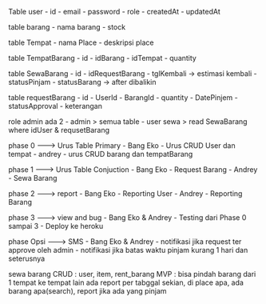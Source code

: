 Table user
    - id
    - email
    - password
    - role
    - createdAt
    - updatedAt

table barang
    - nama barang
    - stock

table Tempat
    - nama Place
    - deskripsi place

table TempatBarang
    - id
    - idBarang
    - idTempat
    - quantity

table SewaBarang
    - id
    - idRequestBarang
    - tglKembali -> estimasi kembali
    - statusPinjam
    - statusBarang -> after dibalikin

table requestBarang
    - id
    - UserId
    - BarangId
    - quantity
    - DatePinjem
    - statusApproval
    - keterangan

role admin ada 2
    - admin > semua table
    - user sewa > read SewaBarang where idUser & requsetBarang

phase 0 ---> Urus Table Primary
    - Bang Eko
        - Urus CRUD User dan tempat
    - andrey
        - urus CRUD barang dan tempatBarang

phase 1 ---> Urus Table Conjuction
    - Bang Eko
        - Request Barang
    - Andrey
        - Sewa Barang

phase 2 ---> report
    - Bang Eko
        - Reporting User
    - Andrey
        - Reporting Barang

phase 3 ---> view and bug
    - Bang Eko & Andrey
        - Testing dari Phase 0 sampai 3
        - Deploy ke heroku

phase Opsi ---> SMS
    - Bang Eko & Andrey
        - notifikasi jika request ter approve oleh admin
        - notifikasi jika batas waktu pinjam kurang 1 hari dan seterusnya







sewa barang
CRUD : user, item, rent_barang
MVP : bisa pindah barang dari 1 tempat ke tempat lain
ada report per tabggal sekian, di place apa, ada barang apa(search), report jika ada yang pinjam
